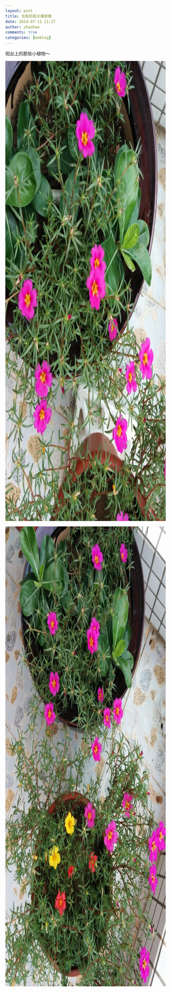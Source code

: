 ```yaml
---
layout: post
title: 太阳花和沙漠玫瑰
date: 2014-07-11 21:27
author: zhaohao
comments: true
categories: [weblog]
---
```

阳台上的那些小植物～

<a href="/Resource/IMG-2014-07-11-13-33-52.jpg"><img src="/Resource/IMG-2014-07-11-13-33-52.jpg" alt="IMG 2014-07-11 13-33-52" width="1080" height="1440" class="alignnone size-full wp-image-51501" /></a>

<a href="/Resource/IMG-2014-07-11-13-34-01.jpg"><img src="/Resource/IMG-2014-07-11-13-34-01.jpg" alt="IMG 2014-07-11 13-34-01" width="1080" height="1440" class="alignnone size-full wp-image-51502" /></a>
